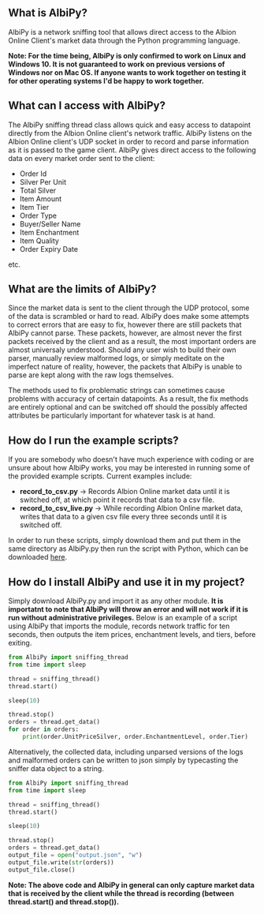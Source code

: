 ## What is AlbiPy?
AlbiPy is a network sniffing tool that allows direct access to the Albion Online Client's market data through the Python programming language.

**Note: For the time being, AlbiPy is only confirmed to work on Linux and Windows 10. It is not guaranteed to work on previous versions of Windows nor on Mac OS. If anyone wants to work together on testing it for other operating systems I'd be happy to work together.**

## What can I access with AlbiPy?
The AlbiPy sniffing thread class allows quick and easy access to datapoint directly from the Albion Online client's network traffic. AlbiPy listens on the Albion Online client's UDP socket in order to record and parse information as it is passed to the game client. AlbiPy gives direct access to the following data on every market order sent to the client:
- Order Id
- Silver Per Unit
- Total Silver
- Item Amount
- Item Tier
- Order Type
- Buyer/Seller Name
- Item Enchantment
- Item Quality
- Order Expiry Date

etc.

## What are the limits of AlbiPy?
Since the market data is sent to the client through the UDP protocol, some of the data is scrambled or hard to read. AlbiPy does make some attempts to correct errors that are easy to fix, however there are still packets that AlbiPy cannot parse. These packets, however, are almost never the first packets received by the client and as a result, the most important orders are almost universaly understood. Should any user wish to build their own parser, manually review malformed logs, or simply meditate on the imperfect nature of reality, however, the packets that AlbiPy is unable to parse are kept along with the raw logs themselves.

The methods used to fix problematic strings can sometimes cause problems with accuracy of certain datapoints. As a result, the fix methods are entirely optional and can be switched off should the possibly affected attributes be particularly important for whatever task is at hand.

## How do I run the example scripts?
If you are somebody who doesn't have much experience with coding or are unsure about how AlbiPy works, you may be interested in running some of the provided example scripts. Current examples include:
- **record_to_csv.py** -> Records Albion Online market data until it is switched off, at which point it records that data to a csv file.
- **record_to_csv_live.py** -> While recording Albion Online market data, writes that data to a given csv file every three seconds until it is switched off.

In order to run these scripts, simply download them and put them in the same directory as AlbiPy.py then run the script with Python, which can be downloaded [here](https://www.python.org/downloads/).

## How do I install AlbiPy and use it in my project?
Simply download AlbiPy.py and import it as any other module. **It is importatnt to note that AlbiPy will throw an error and will not work if it is run without administrative privileges.** Below is an example of a script using AlbiPy that imports the module, records network traffic for ten seconds, then outputs the item prices, enchantment levels, and tiers, before exiting.
```Python
from AlbiPy import sniffing_thread
from time import sleep

thread = sniffing_thread()
thread.start()

sleep(10)

thread.stop()
orders = thread.get_data()
for order in orders:
    print(order.UnitPriceSilver, order.EnchantmentLevel, order.Tier)
```
Alternatively, the collected data, including unparsed versions of the logs and malformed orders can be written to json simply by typecasting the sniffer data object to a string.
```Python
from AlbiPy import sniffing_thread
from time import sleep

thread = sniffing_thread()
thread.start()

sleep(10)

thread.stop()
orders = thread.get_data()
output_file = open("output.json", "w")
output_file.write(str(orders))
output_file.close()
```

**Note: The above code and AlbiPy in general can only capture market data that is received by the client while the thread is recording (between thread.start() and thread.stop()).**
